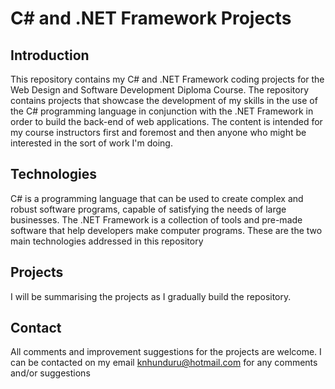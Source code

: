 # C# and .NET Framework Projects
## Introduction
This repository contains my C# and .NET Framework coding projects for the Web Design and Software Development Diploma Course.
The repository contains projects that showcase the development of my skills in the use of the C# programming language in conjunction with the .NET Framework in order to build the back-end of web applications.
The content is intended  for my course instructors first and foremost and then anyone who might be interested in the sort of work I'm doing.
## Technologies
C# is a programming language that can be used to create complex and robust software programs, capable of satisfying the needs of large businesses.
The .NET Framework is a collection of tools and pre-made software that help developers make computer programs.
These are the two main technologies addressed in this repository
## Projects
I will be summarising the projects  as I gradually build the repository.
## Contact
All comments and improvement suggestions for the projects are welcome.
I can be contacted on my email <knhunduru@hotmail.com> for any comments and/or suggestions

